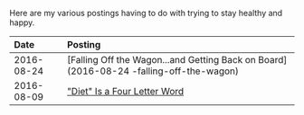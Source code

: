 Here are my various postings having to do with trying to stay healthy and happy.

| Date | Posting |
|:-----|:--------|
| 2016-08-24 | [Falling Off the Wagon...and Getting Back on Board](2016-08-24 -falling-off-the-wagon) |
| 2016-08-09 | ["Diet" Is a Four Letter Word](2016-08-09-diet-is-a-four-letter-word) |
